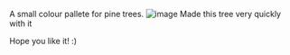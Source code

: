 A small colour pallete for pine trees.
![image](https://github.com/user-attachments/assets/8290ab9d-4f7b-4e26-a18e-07b38b7b1e00)
Made this tree very quickly with it

Hope you like it!
:)
